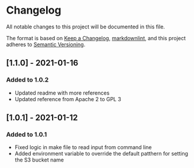 # Changelog

All notable changes to this project will be documented in this file.

The format is based on [Keep a Changelog](https://keepachangelog.com/en/1.0.0/),
[markdownlint](https://dlaa.me/markdownlint/),
and this project adheres to [Semantic Versioning](https://semver.org/spec/v2.0.0.html).

## [1.1.0] - 2021-01-16

### Added to 1.0.2

- Updated readme with more references
- Updated reference from Apache 2 to GPL 3

## [1.0.1] - 2021-01-12

### Added to 1.0.1

- Fixed logic in make file to read input from command line
- Added environment variable to override the default patthern for setting the S3 bucket name